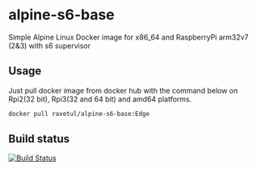 # alpine-s6-base
Simple Alpine Linux Docker image for x86_64 and  RaspberryPi arm32v7 (2&3) with s6 supervisor

## Usage
Just pull docker image from docker hub with the command below on Rpi2(32 bit), Rpi3(32 and 64 bit) and amd64 platforms.
```bash
docker pull raxetul/alpine-s6-base:Edge
```
## Build status
[![Build Status](https://travis-ci.org/raxetul/alpine-s6-base.svg?branch=master)](https://travis-ci.org/raxetul/rpi-alpine-s6-base)

